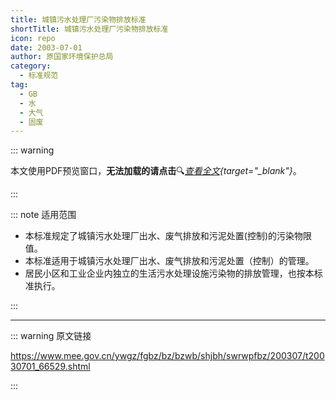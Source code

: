 ```yaml
---
title: 城镇污水处理厂污染物排放标准
shortTitle: 城镇污水处理厂污染物排放标准
icon: repo
date: 2003-07-01
author: 原国家环境保护总局
category:
  - 标准规范
tag:
  - GB
  - 水
  - 大气
  - 固废
---
```


::: warning

本文使用PDF预览窗口<Badge text="基于Chromium内核" type="tip" />，**无法加载的请点击**:mag:*[查看全文](/static/pdf/P8/GB/GB-18918-2002.pdf){target="_blank"}*。

:::

::: note 适用范围

- 本标准规定了城镇污水处理厂出水、废气排放和污泥处置(控制)的污染物限值。 
- 本标准适用于城镇污水处理厂出水、废气排放和污泥处置（控制）的管理。 
- 居民小区和工业企业内独立的生活污水处理设施污染物的排放管理，也按本标准执行。

:::

<PDF url="/static/pdf/P8/GB/GB-18918-2002.pdf" :zoom=90 height="1020px" />

---

::: warning 原文链接

<https://www.mee.gov.cn/ywgz/fgbz/bz/bzwb/shjbh/swrwpfbz/200307/t20030701_66529.shtml>

:::